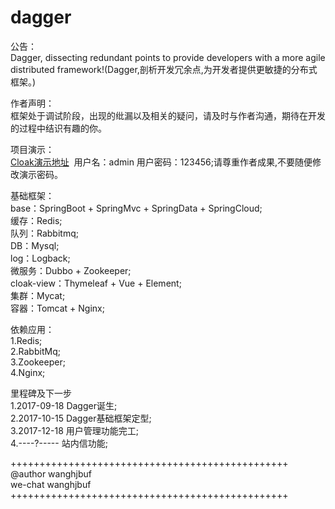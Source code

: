 # dagger

公告：<br/>
Dagger, dissecting redundant points to provide developers with a more agile distributed framework!(Dagger,剖析开发冗余点,为开发者提供更敏捷的分布式框架。)<br/>

作者声明：<br/>
框架处于调试阶段，出现的纰漏以及相关的疑问，请及时与作者沟通，期待在开发的过程中结识有趣的你。<br/>

项目演示：<br/>
<a href="http://47.93.253.28/" target="_Blank">Cloak演示地址</a>  用户名：admin 用户密码：123456;请尊重作者成果,不要随便修改演示密码。

基础框架：<br/>
base：SpringBoot + SpringMvc + SpringData + SpringCloud;<br/>
缓存：Redis;<br/>
队列：Rabbitmq;<br/>
DB：Mysql;<br/>
log：Logback;<br/>
微服务：Dubbo + Zookeeper;<br/>
cloak-view：Thymeleaf + Vue + Element;<br/>
集群：Mycat;<br/>
容器：Tomcat + Nginx;<br/>
    
依赖应用：<br/>
1.Redis;<br/>
2.RabbitMq;<br/>
3.Zookeeper;<br/>
4.Nginx;<br/>

里程碑及下一步<br/>
1.2017-09-18 Dagger诞生;<br/>
2.2017-10-15 Dagger基础框架定型;<br/>
3.2017-12-18 用户管理功能完工;<br/>
4.----?----- 站内信功能;<br/>

++++++++++++++++++++++++++++++++++++++++++++++++<br/>
@author wanghjbuf<br/>
we-chat wanghjbuf<br/>
++++++++++++++++++++++++++++++++++++++++++++++++<br/>
